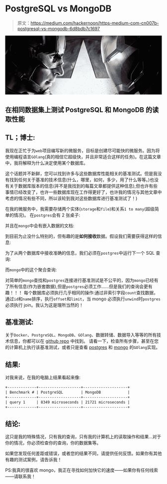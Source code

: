 # PostgreSQL vs MongoDB

> 原文：<https://medium.com/hackernoon/https-medium-com-cn007b-postgresql-vs-mongodb-6d8bdb7c1697>

![](img/58c9a3c410a4eb7f9b1dd69b1825f760.png)

## 在相同数据集上测试 PostgreSQL 和 MongoDB 的读取性能

## TL；博士:

我现在正忙于为`web`项目编写新的微服务，目标是创建尽可能快的微服务。因为将使用编程语言`GOlang`(真的相信它超级快，并且非常适合这样的任务)。在这篇文章中，我将解释为什么决定使用某个数据库。

这个话题并不新鲜，您可以找到许多与这些数据库性能相关的基准测试。但是我没有找到任何关于基准的技术信息(什么，哪里，如何，多少，用了什么等等。)也没有关于数据库版本的信息(并不是我找到的每篇文章都提供这种信息),但也许有些事情已经改变了，也许一些数据库现在工作得更好了，也许我的情况与其他文章中考虑的情况有些不同，所以该轮到我对这些数据库进行基准测试了！)

在我的微服务中，我需要存储两个实体(`storage`和`file`)和关系`1 to many`(超级简单的情况)。
在`postgres`会有 2 张桌子:

并且在`mongo`中会有嵌入数据的文档:

到目前为止没什么特别的，但有趣的是**如何接收**数据。假设我们需要获得这样的信息:

为了从两个数据库中接收准确的信息，我们必须在`postgres`中运行下一个 SQL 查询:

而`mongo`中的这个聚合查询:

对简单的`mongo`查找和`postgres`连接进行基准测试是不公平的，因为`mongo`已经有了所有信息(作为嵌套数据),但是`postgres`必须工作……但是我们的查询会更有趣！！！
每个数据库必须执行几乎相同的操作:通过非索引字段`count`查找数据，通过`id`和`name`排序，执行`offset`和`limit`，当 mongo 必须执行`unwind`时`postgres`必须执行 join。我认为这是理所当然的！

## 基准测试:

关于`Docker`、`PostgreSQL`、`MongoDB`、`GOlang`、数据转储、数据导入等等的所有技术信息，你都可以在 [github repo](https://github.com/cn007b/benchmark-postgres-mongo) 中找到。
请看一下，检查所有步骤，甚至在您的计算机上执行该基准测试，或者只是查看 [postgres](https://github.com/cn007b/benchmark-postgres-mongo/blob/master/src/benchmark/postgres/query1.go) 和 [mongo](https://github.com/cn007b/benchmark-postgres-mongo/blob/master/src/benchmark/mongo/query1.go) 的`GOlang`实现。

## 结果:

对我来说，在我的电脑上结果看起来像:

```
+-------------+-------------------+--------------------+
| Benchmark # | PostgreSQL        | MongoDB            |
+-------------+-------------------+--------------------+
| query 1     | 8349 microseconds | 21721 microseconds |
+-------------+-------------------+--------------------+
```

## 结论:

这只是我的特殊情况，只有我的查询，只有我的计算机上的读取操作和结果…对于你的情况，你必须检查你的查询，你的数据集等。

如果您发现任何差距或错误，或者您的结果不同，请提供任何反馈。如果你有其他有趣的测试案例，请告诉我！

PS:我真的很喜欢 mongo，我正在寻找如何加快它的速度——如果你有任何线索——请联系我！